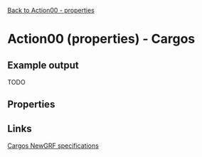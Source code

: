 [Back to Action00 - properties](../actions/action00.md)

# Action00 (properties) - Cargos

## Example output

TODO

## Properties

## Links

[Cargos NewGRF specifications](https://newgrf-specs.tt-wiki.net/wiki/Action0/Cargos)          
